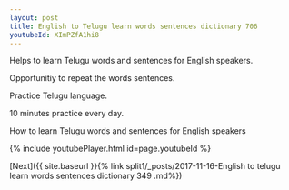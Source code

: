 ```yaml
---
layout: post
title: English to Telugu learn words sentences dictionary 706 
youtubeId: XImPZfA1hi8
---
```

 
 
Helps to learn Telugu words and sentences for English speakers.

Opportunitiy to repeat the words sentences. 

Practice Telugu language. 
 
10 minutes practice every day. 
 
How to learn Telugu words and sentences for English speakers 
 
{% include youtubePlayer.html id=page.youtubeId %}
 
 
[Next]({{ site.baseurl }}{% link  split1/_posts/2017-11-16-English to telugu learn words sentences dictionary 349 .md%})
 
